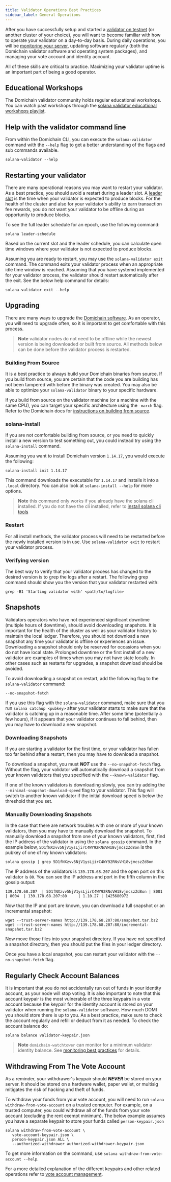 ```yaml
---
title: Validator Operations Best Practices
sidebar_label: General Operations
---
```


After you have successfully setup and started a [validator on testnet](../get-started/setup-a-validator.md) (or another cluster of your choice), you will want to become familiar with how to operate your validator on a day-to-day basis. During daily operations, you will be [monitoring your server](./monitoring.md), updating software regularly (both the Domichain validator software and operating system packages), and managing your vote account and identity account.

All of these skills are critical to practice. Maximizing your validator uptime is an important part of being a good operator.

## Educational Workshops

The Domichain validator community holds regular educational workshops. You can watch past workshops through the [solana validator educational workshops playlist](https://www.youtube.com/watch?v=86zySQ5vGW8&list=PLilwLeBwGuK6jKrmn7KOkxRxS9tvbRa5p).

## Help with the validator command line

From within the Domichain CLI, you can execute the `solana-validator` command with the `--help` flag to get a better understanding of the flags and sub commands available.

```
solana-validator --help
```

## Restarting your validator

There are many operational reasons you may want to restart your validator. As a best practice, you should avoid a restart during a leader slot. A [leader slot](../../terminology.md#leader-schedule) is the time when your validator is expected to produce blocks. For the health of the cluster and also for your validator's ability to earn transaction fee rewards, you do not want your validator to be offline during an opportunity to produce blocks.

To see the full leader schedule for an epoch, use the following command:

```
solana leader-schedule
```

Based on the current slot and the leader schedule, you can calculate open time windows where your validator is not expected to produce blocks.

Assuming you are ready to restart, you may use the `solana-validator exit` command.  The command exits your validator process when an appropriate idle time window is reached.  Assuming that you have systemd implemented for your validator process, the validator should restart automatically after the exit.  See the below help command for details:

```
solana-validator exit --help
```

## Upgrading

There are many ways to upgrade the [Domichain software](../../cli/install-solana-cli-tools.md). As an operator, you will need to upgrade often, so it is important to get comfortable with this process.

> **Note** validator nodes do not need to be offline while the newest version is being downloaded or built from source.  All methods below can be done before the validator process is restarted.

### Building From Source

It is a best practice to always build your Domichain binaries from source. If you build from source, you are certain that the code you are building has not been tampered with before the binary was created. You may also be able to optimize your `solana-validator` binary to your specific hardware.

If you build from source on the validator machine (or a machine with the same CPU), you can target your specific architecture using the `-march` flag. Refer to the Domichain docs for [instructions on building from source](../../cli/install-solana-cli-tools.md#build-from-source).

### solana-install

If you are not comfortable building from source, or you need to quickly install a new version to test something out, you could instead try using the `solana-install` command.

Assuming you want to install Domichain version `1.14.17`, you would execute the following:

```
solana-install init 1.14.17
```

This command downloads the executable for `1.14.17` and installs it into a `.local` directory. You can also look at `solana-install --help` for more options.

> **Note** this command only works if you already have the solana cli installed. If you do not have the cli installed, refer to [install solana cli tools](../../cli/install-solana-cli-tools.md)

### Restart

For all install methods, the validator process will need to be restarted before the newly installed version is in use.  Use `solana-validator exit` to restart your validator process.

### Verifying version

The best way to verify that your validator process has changed to the desired version is to grep the logs after a restart. The following grep command should show you the version that your validator restarted with:

```
grep -B1 'Starting validator with' <path/to/logfile>
```

## Snapshots

Validators operators who have not experienced significant downtime (multiple hours of downtime), should avoid downloading snapshots.  It is important for the health of the cluster as well as your validator history to maintain the local ledger.  Therefore, you should not download a new snapshot any time your validator is offline or experiences an issue.  Downloading a snapshot should only be reserved for occasions when you do not have local state.  Prolonged downtime or the first install of a new validator are examples of times when you may not have state locally.  In other cases such as restarts for upgrades, a snapshot download should be avoided.

To avoid downloading a snapshot on restart, add the following flag to the `solana-validator` command:

```
--no-snapshot-fetch
```

If you use this flag with the `solana-validator` command, make sure that you run `solana catchup <pubkey>` after your validator starts to make sure that the validator is catching up in a reasonable time. After some time (potentially a few hours), if it appears that your validator continues to fall behind, then you may have to download a new snapshot.

### Downloading Snapshots

If you are starting a validator for the first time, or your validator has fallen too far behind after a restart, then you may have to download a snapshot.

To download a snapshot, you must **_NOT_** use the `--no-snapshot-fetch` flag. Without the flag, your validator will automatically download a snapshot from your known validators that you specified with the `--known-validator` flag.

If one of the known validators is downloading slowly, you can try adding the `--minimal-snapshot-download-speed` flag to your validator. This flag will switch to another known validator if the initial download speed is below the threshold that you set.

### Manually Downloading Snapshots

In the case that there are network troubles with one or more of your known validators, then you may have to manually download the snapshot. To manually download a snapshot from one of your known validators, first, find the IP address of the validator in using the `solana gossip` command. In the example below, `5D1fNXzvv5NjV1ysLjirC4WY92RNsVH18vjmcszZd8on` is the pubkey of one of my known validators:

```
solana gossip | grep 5D1fNXzvv5NjV1ysLjirC4WY92RNsVH18vjmcszZd8on
```

The IP address of the validators is `139.178.68.207` and the open port on this validator is `80`. You can see the IP address and port in the fifth column in the gossip output:

```
139.178.68.207  | 5D1fNXzvv5NjV1ysLjirC4WY92RNsVH18vjmcszZd8on | 8001   | 8004  | 139.178.68.207:80     | 1.10.27 | 1425680972
```

Now that the IP and port are known, you can download a full snapshot or an incremental snapshot:

```
wget --trust-server-names http://139.178.68.207:80/snapshot.tar.bz2
wget --trust-server-names http://139.178.68.207:80/incremental-snapshot.tar.bz2
```

Now move those files into your snapshot directory. If you have not specified a snapshot directory, then you should put the files in your ledger directory.

Once you have a local snapshot, you can restart your validator with the `--no-snapshot-fetch` flag.

## Regularly Check Account Balances

It is important that you do not accidentally run out of funds in your identity account, as your node will stop voting. It is also important to note that this account keypair is the most vulnerable of the three keypairs in a vote account because the keypair for the identity account is stored on your validator when running the `solana-validator` software. How much DOMI you should store there is up to you. As a best practice, make sure to check the account regularly and refill or deduct from it as needed. To check the account balance do:

```
solana balance validator-keypair.json
```

> **Note** `domichain-watchtower` can monitor for a minimum validator identity balance.  See [monitoring best practices](./monitoring.md) for details.

## Withdrawing From The Vote Account

As a reminder, your withdrawer's keypair should **_NEVER_** be stored on your server. It should be stored on a hardware wallet, paper wallet, or multisig mitigates the risk of hacking and theft of funds.

To withdraw your funds from your vote account, you will need to run `solana withdraw-from-vote-account` on a trusted computer. For example, on a trusted computer, you could withdraw all of the funds from your vote account (excluding the rent exempt minimum). The below example assumes you have a separate keypair to store your funds called `person-keypair.json`

```
solana withdraw-from-vote-account \
   vote-account-keypair.json \
   person-keypair.json ALL \
   --authorized-withdrawer authorized-withdrawer-keypair.json
```

To get more information on the command, use `solana withdraw-from-vote-account --help`.

For a more detailed explanation of the different keypairs and other related operations refer to [vote account management](../../running-validator/vote-accounts.md).